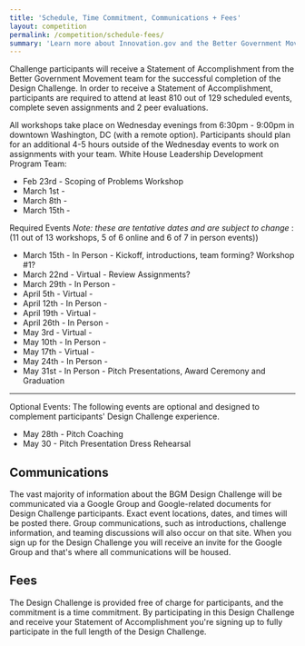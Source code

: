 ```yaml
---
title: 'Schedule, Time Commitment, Communications + Fees'
layout: competition
permalink: /competition/schedule-fees/
summary: 'Learn more about Innovation.gov and the Better Government Movement'
---
```


Challenge participants will receive a Statement of Accomplishment from the Better Government Movement team for the successful completion of the Design Challenge. In order to receive a Statement of Accomplishment, participants are required to attend at least 810 out of 129 scheduled events, complete seven assignments and 2 peer evaluations.

All workshops take place on Wednesday evenings from 6:30pm - 9:00pm in downtown Washington, DC (with a remote option). Participants should plan for an additional 4-5 hours outside of the Wednesday events to work on assignments with your team.
White House Leadership Development Program Team:
- Feb 23rd - Scoping of Problems Workshop
- March 1st -
- March 8th -
- March 15th -

Required Events *Note: these are tentative dates and are subject to change* : (11 out of 13 workshops, 5 of 6 online and 6 of 7 in person events))
- March 15th - In Person - Kickoff, introductions, team forming? Workshop #1?
- March 22nd - Virtual - Review Assignments?
- March 29th - In Person -
- April 5th - Virtual -
- April 12th - In Person -
- April 19th - Virtual -
- April 26th - In Person -
- May 3rd - Virtual -
- May 10th - In Person -
- May 17th - Virtual -
- May 24th - In Person -
- May 31st - In Person - Pitch Presentations, Award Ceremony and Graduation

***************************************************************
Optional Events: The following events are optional and designed to complement participants' Design Challenge experience.

- May 28th - Pitch Coaching
- May 30 - Pitch Presentation Dress Rehearsal

## Communications
The vast majority of information about the BGM Design Challenge will be communicated via a Google Group and Google-related documents for Design Challenge participants. Exact event locations, dates, and times will be posted there. Group communications, such as introductions, challenge information, and teaming discussions will also occur on that site. When you sign up for the Design Challenge you will receive an invite for the Google Group and that's where all communications will be housed.

## Fees

The Design Challenge is provided free of charge for participants, and the commitment is a time commitment. By participating in this Design Challenge and receive your Statement of Accomplishment you're signing up to fully participate in the full length of the Design Challenge.
